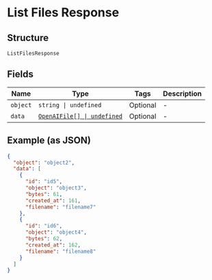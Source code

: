 
# List Files Response

## Structure

`ListFilesResponse`

## Fields

| Name | Type | Tags | Description |
|  --- | --- | --- | --- |
| `object` | `string \| undefined` | Optional | - |
| `data` | [`OpenAIFile[] \| undefined`](../../doc/models/open-ai-file.md) | Optional | - |

## Example (as JSON)

```json
{
  "object": "object2",
  "data": [
    {
      "id": "id5",
      "object": "object3",
      "bytes": 61,
      "created_at": 161,
      "filename": "filename7"
    },
    {
      "id": "id6",
      "object": "object4",
      "bytes": 62,
      "created_at": 162,
      "filename": "filename8"
    }
  ]
}
```


